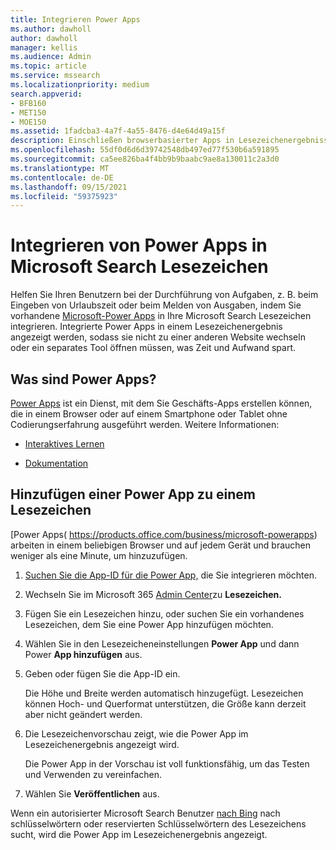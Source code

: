```yaml
---
title: Integrieren Power Apps
ms.author: dawholl
author: dawholl
manager: kellis
ms.audience: Admin
ms.topic: article
ms.service: mssearch
ms.localizationpriority: medium
search.appverid:
- BFB160
- MET150
- MOE150
ms.assetid: 1fadcba3-4a7f-4a55-8476-d4e64d49a15f
description: Einschließen browserbasierter Apps in Lesezeichenergebnisse für Microsoft Search
ms.openlocfilehash: 55df0d6d6d39742548db497ed77f530b6a591895
ms.sourcegitcommit: ca5ee826ba4f4bb9b9baabc9ae8a130011c2a3d0
ms.translationtype: MT
ms.contentlocale: de-DE
ms.lasthandoff: 09/15/2021
ms.locfileid: "59375923"
---
```

# <a name="integrate-power-apps-in-microsoft-search-bookmarks"></a>Integrieren von Power Apps in Microsoft Search Lesezeichen
   
Helfen Sie Ihren Benutzern bei der Durchführung von Aufgaben, z. B. beim Eingeben von Urlaubszeit oder beim Melden von Ausgaben, indem Sie vorhandene [Microsoft-Power Apps](https://products.office.com/business/microsoft-powerapps) in Ihre Microsoft Search Lesezeichen integrieren. Integrierte Power Apps in einem Lesezeichenergebnis angezeigt werden, sodass sie nicht zu einer anderen Website wechseln oder ein separates Tool öffnen müssen, was Zeit und Aufwand spart.
  
## <a name="what-are-power-apps"></a>Was sind Power Apps?

[Power Apps](https://products.office.com/business/microsoft-powerapps) ist ein Dienst, mit dem Sie Geschäfts-Apps erstellen können, die in einem Browser oder auf einem Smartphone oder Tablet ohne Codierungserfahrung ausgeführt werden. Weitere Informationen:
  
- [Interaktives Lernen](/learn/browse/?products=powerapps)
    
- [Dokumentation](/powerapps/)
    
## <a name="add-a-power-app-to-a-bookmark"></a>Hinzufügen einer Power App zu einem Lesezeichen

[Power Apps( https://products.office.com/business/microsoft-powerapps) arbeiten in einem beliebigen Browser und auf jedem Gerät und brauchen weniger als eine Minute, um hinzuzufügen.
  
1. [Suchen Sie die App-ID für die Power App,](/powerapps/maker/canvas-apps/get-sessionid#get-an-app-id) die Sie integrieren möchten.
    
2. Wechseln Sie im Microsoft 365 [Admin Center](https://admin.microsoft.com)zu **Lesezeichen.**
    
3. Fügen Sie ein Lesezeichen hinzu, oder suchen Sie ein vorhandenes Lesezeichen, dem Sie eine Power App hinzufügen möchten.
    
4. Wählen Sie in den Lesezeicheneinstellungen **Power App** und dann Power **App hinzufügen** aus.
    
5. Geben oder fügen Sie die App-ID ein.
    
    Die Höhe und Breite werden automatisch hinzugefügt. Lesezeichen können Hoch- und Querformat unterstützen, die Größe kann derzeit aber nicht geändert werden.
    
6. Die Lesezeichenvorschau zeigt, wie die Power App im Lesezeichenergebnis angezeigt wird.
    
    Die Power App in der Vorschau ist voll funktionsfähig, um das Testen und Verwenden zu vereinfachen.
    
7. Wählen Sie **Veröffentlichen** aus.
    
Wenn ein autorisierter Microsoft Search Benutzer [nach Bing](https://Bing.com) nach schlüsselwörtern oder reservierten Schlüsselwörtern des Lesezeichens sucht, wird die Power App im Lesezeichenergebnis angezeigt.